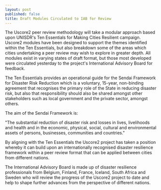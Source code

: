 ```yaml
---
layout: post
published: false
title: Draft Modules Circulated to IAB for Review
---
```

The Uscore2 peer review methodology will take a modular approach based upon UNISDR's Ten Essentials for Making Cities Resilient campaign. Uscore2 modules have been designed to support the themes identified within the Ten Essentials, but also breakdown some of the areas which cities undertaking a peer review may wish to explore in greater depth. All modules exist in varying states of draft format, but those most developed were circulated yesterday to the project's International Advisory Board for feedback.

The Ten Essentials provides an operational guide for the Sendai Framework for Disaster Risk Reduction which is a voluntary, 15-year, non-binding agreement that recognises the primary role of the State in reducing disaster risk, but also that responsibility should also be shared amongst other stakeholders such as local government and the private sector, amongst others.

The aim of the Sendai Framework is:

"The substantial reduction of disaster risk and losses in lives, livelihoods and health and in the economic, physical, social, cultural and environmental assets of persons, businesses, communities and countries."

By aligning with the Ten Essentials the Uscore2 project has taken a position whereby it can build upon an internationally recognised disaster resilience framework within a peer review format that can be applied between cities from different nations.

The International Advisory Board is made up of disaster resilience professionals from Belgium, Finland, France, Iceland, South Africa and Sweden who will review the progress of the Uscore2 project to date and help to shape further advances from the perspective of different nations.

